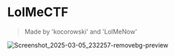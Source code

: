 # LolMeCTF
> Made by 'kocorowski' and 'LolMeNow'

![Screenshot_2025-03-05_232257-removebg-preview](https://github.com/user-attachments/assets/d3eda391-eb6a-48e3-aa51-3d1c2a787ad5)
